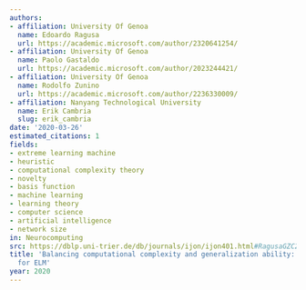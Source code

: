 ```yaml
---
authors:
- affiliation: University Of Genoa
  name: Edoardo Ragusa
  url: https://academic.microsoft.com/author/2320641254/
- affiliation: University Of Genoa
  name: Paolo Gastaldo
  url: https://academic.microsoft.com/author/2023244421/
- affiliation: University Of Genoa
  name: Rodolfo Zunino
  url: https://academic.microsoft.com/author/2236330009/
- affiliation: Nanyang Technological University
  name: Erik Cambria
  slug: erik_cambria
date: '2020-03-26'
estimated_citations: 1
fields:
- extreme learning machine
- heuristic
- computational complexity theory
- novelty
- basis function
- machine learning
- learning theory
- computer science
- artificial intelligence
- network size
in: Neurocomputing
src: https://dblp.uni-trier.de/db/journals/ijon/ijon401.html#RagusaGZC20
title: 'Balancing computational complexity and generalization ability: A novel design
  for ELM'
year: 2020
---
```

